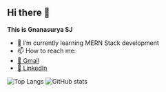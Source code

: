 ## Hi there 👋


**This is Gnanasurya SJ** 


- 🌱 I’m currently learning MERN Stack development
- 📫 How to reach me:
- [📧 Gmail](surya9901@gmail.com)
- [💬 LinkedIn](https://www.linkedin.com/in/gnanasurya-sj-93021628)

![Top Langs](https://github-readme-stats.vercel.app/api/top-langs/?username=thisisvillegas&theme=synthwave "surya9901' Top Languages Card")  ![GitHub stats](https://github-readme-stats.vercel.app/api?username=surya9901&theme=synthwave&show_icons=true&count_private=true "surya9901' GutHub Stats")


